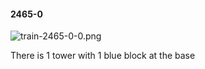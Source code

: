 #### 2465-0
![train-2465-0-0.png](https://github.com/lil-lab/nlvr/raw/master/nlvr/train/images/58/train-2465-0-0.png "train-2465-0-0.png")

There is 1 tower with 1 blue block at the base